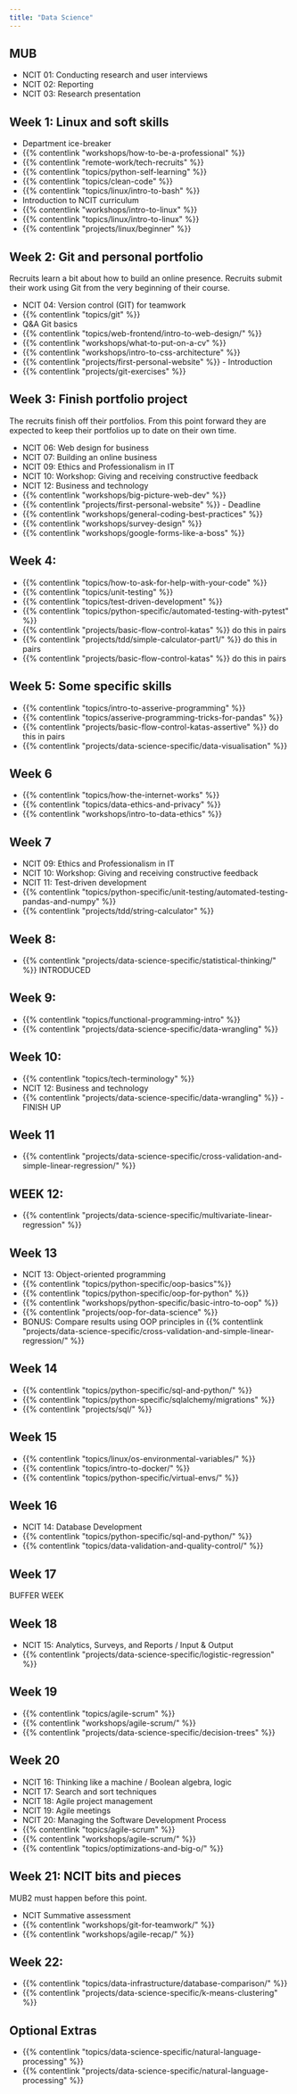 ```yaml
---
title: "Data Science"
---
```


## MUB

- NCIT 01: Conducting research and user interviews
- NCIT 02: Reporting
- NCIT 03: Research presentation

## Week 1: Linux and soft skills

  - Department ice-breaker
  - {{% contentlink "workshops/how-to-be-a-professional" %}}
  - {{% contentlink "remote-work/tech-recruits" %}}
  - {{% contentlink "topics/python-self-learning" %}}
  - {{% contentlink "topics/clean-code" %}}
  - {{% contentlink "topics/linux/intro-to-bash" %}}
  - Introduction to NCIT curriculum
  - {{% contentlink "workshops/intro-to-linux" %}}
  - {{% contentlink "topics/linux/intro-to-linux" %}}
  - {{% contentlink "projects/linux/beginner" %}}
  

## Week 2: Git and personal portfolio

Recruits learn a bit about how to build an online presence. Recruits submit their work using Git from the very beginning of their course.

  - NCIT 04: Version control (GIT) for teamwork
  - {{% contentlink "topics/git" %}}
  - Q&A Git basics
  - {{% contentlink "topics/web-frontend/intro-to-web-design/" %}}
  - {{% contentlink "workshops/what-to-put-on-a-cv" %}}
  - {{% contentlink "workshops/intro-to-css-architecture" %}}
  - {{% contentlink "projects/first-personal-website" %}} - Introduction
  - {{% contentlink "projects/git-exercises" %}}
  
## Week 3: Finish portfolio project

The recruits finish off their portfolios. From this point forward they are expected to keep their portfolios up to date on their own time.

  - NCIT 06: Web design for business
  - NCIT 07: Building an online business
  - NCIT 09: Ethics and Professionalism in IT
  - NCIT 10: Workshop: Giving and receiving constructive feedback
  - NCIT 12: Business and technology
  - {{% contentlink "workshops/big-picture-web-dev" %}}
  - {{% contentlink "projects/first-personal-website" %}} - Deadline
  - {{% contentlink "workshops/general-coding-best-practices" %}}
  - {{% contentlink "workshops/survey-design" %}}
  - {{% contentlink "workshops/google-forms-like-a-boss" %}}

## Week 4:

  - {{% contentlink "topics/how-to-ask-for-help-with-your-code" %}}
  - {{% contentlink "topics/unit-testing" %}}
  - {{% contentlink "topics/test-driven-development" %}}
  - {{% contentlink "topics/python-specific/automated-testing-with-pytest" %}}
  - {{% contentlink "projects/basic-flow-control-katas" %}} do this in pairs
  - {{% contentlink "projects/tdd/simple-calculator-part1/" %}} do this in pairs
  - {{% contentlink "projects/basic-flow-control-katas" %}} do this in pairs
  

## Week 5: Some specific skills

  - {{% contentlink "topics/intro-to-asserive-programming" %}}
  - {{% contentlink "topics/asserive-programming-tricks-for-pandas" %}}
  - {{% contentlink "projects/basic-flow-control-katas-assertive" %}} do this in pairs
  - {{% contentlink "projects/data-science-specific/data-visualisation" %}}

## Week 6

  - {{% contentlink "topics/how-the-internet-works" %}}
  - {{% contentlink "topics/data-ethics-and-privacy" %}}
  - {{% contentlink "workshops/intro-to-data-ethics" %}}

## Week 7

  - NCIT 09: Ethics and Professionalism in IT
  - NCIT 10: Workshop: Giving and receiving constructive feedback
  - NCIT 11: Test-driven development
  - {{% contentlink "topics/python-specific/unit-testing/automated-testing-pandas-and-numpy" %}}
  - {{% contentlink "projects/tdd/string-calculator" %}}

## Week 8:

  - {{% contentlink "projects/data-science-specific/statistical-thinking/" %}} INTRODUCED

## Week 9:

  - {{% contentlink "topics/functional-programming-intro" %}}
  - {{% contentlink "projects/data-science-specific/data-wrangling" %}}

## Week 10:

  - {{% contentlink "topics/tech-terminology" %}}
  - NCIT 12: Business and technology
- {{% contentlink "projects/data-science-specific/data-wrangling" %}} - FINISH UP


## Week 11

  - {{% contentlink "projects/data-science-specific/cross-validation-and-simple-linear-regression/" %}}

## WEEK 12:

  - {{% contentlink "projects/data-science-specific/multivariate-linear-regression" %}}

## Week 13

  - NCIT 13: Object-oriented programming
  - {{% contentlink "topics/python-specific/oop-basics"%}}
  - {{% contentlink "topics/python-specific/oop-for-python" %}}
  - {{% contentlink "workshops/python-specific/basic-intro-to-oop" %}}
  - {{% contentlink "projects/oop-for-data-science" %}}
  - BONUS: Compare results using OOP principles in {{% contentlink "projects/data-science-specific/cross-validation-and-simple-linear-regression/" %}}


## Week 14

  - {{% contentlink "topics/python-specific/sql-and-python/" %}}
  - {{% contentlink "topics/python-specific/sqlalchemy/migrations" %}}
  - {{% contentlink "projects/sql/" %}}
  
## Week 15

  - {{% contentlink "topics/linux/os-environmental-variables/" %}}
  - {{% contentlink "topics/intro-to-docker/" %}}
  - {{% contentlink "topics/python-specific/virtual-envs/" %}}

## Week 16

  - NCIT 14: Database Development
  - {{% contentlink "topics/python-specific/sql-and-python/" %}}
  - {{% contentlink "topics/data-validation-and-quality-control/" %}}

## Week 17

BUFFER WEEK

## Week 18

  - NCIT 15: Analytics, Surveys, and Reports / Input & Output
  - {{% contentlink "projects/data-science-specific/logistic-regression" %}}

## Week 19

  - {{% contentlink "topics/agile-scrum" %}}
  - {{% contentlink "workshops/agile-scrum/" %}}
  - {{% contentlink "projects/data-science-specific/decision-trees" %}}

## Week 20

  - NCIT 16: Thinking like a machine / Boolean algebra, logic
  - NCIT 17: Search and sort techniques
  - NCIT 18: Agile project management
  - NCIT 19: Agile meetings
  - NCIT 20: Managing the Software Development Process
  - {{% contentlink "topics/agile-scrum" %}}
  - {{% contentlink "workshops/agile-scrum/" %}}
  - {{% contentlink "topics/optimizations-and-big-o/" %}}
  

## Week 21: NCIT bits and pieces

  MUB2 must happen before this point.
  - NCIT Summative assessment
  - {{% contentlink "workshops/git-for-teamwork/" %}}
  - {{% contentlink "workshops/agile-recap/" %}}

## Week 22:

  - {{% contentlink "topics/data-infrastructure/database-comparison/" %}}
  - {{% contentlink "projects/data-science-specific/k-means-clustering" %}}

## Optional Extras

  - {{% contentlink "topics/data-science-specific/natural-language-processing" %}}
  - {{% contentlink "projects/data-science-specific/natural-language-processing" %}}